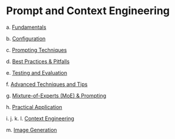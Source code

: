 # **Prompt and Context Engineering**

a. [Fundamentals](https://github.com/munizazubair/notes-collection/blob/main/prompt_and_context_engineering/a.%20Fundamentals/readme.md)

b. [Configuration](https://github.com/munizazubair/notes-collection/blob/main/prompt_and_context_engineering/b.%20Configuration/readme.md)

c. [Prompting Techniques](https://github.com/munizazubair/notes-collection/blob/main/prompt_and_context_engineering/c.%20Prompting_Techniques/readme.md)

d. [Best Practices & Pitfalls](https://github.com/munizazubair/notes-collection/blob/main/prompt_and_context_engineering/d.%20Best_Practices_%26_Pitfalls/readme.md)

e. [Testing and Evaluation](https://github.com/munizazubair/notes-collection/blob/main/prompt_and_context_engineering/e.%20Testing_and_Evaluation/readme.md)

f. [Advanced Techniques and Tips](https://github.com/munizazubair/notes-collection/blob/main/prompt_and_context_engineering/f.%20Advanced_Techniques_and_Tips/readme.md)

g. [Mixture-of-Experts (MoE) & Prompting](https://github.com/munizazubair/notes-collection/blob/main/prompt_and_context_engineering/g.%20Mixture_of_Experts_(MoE)_%26_Prompting/readme.md)

h. [Practical Application](https://github.com/munizazubair/notes-collection/blob/main/prompt_and_context_engineering/h.%20Practical_Application/readme.md)

i. j. k. l. [Context Engineering](https://github.com/munizazubair/notes-collection/blob/main/prompt_and_context_engineering/i.%20j.%20k.%20l.%20conntext_engineering/readme.md)

m. [Image Generation](https://github.com/munizazubair/notes-collection/blob/main/prompt_and_context_engineering/m.%20image_generation/readme.md)
